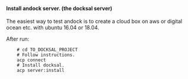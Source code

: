#### Install andock server. (the docksal server)
The easiest way to test andock is to create a cloud box on aws or digital ocean etc. with ubuntu 16.04 or 18.04.

After run:

```
    # cd TO_DOCKSAL_PROJECT
    # Follow instructions.
    acp connect
    # Install docksal.
    acp server:install
```
